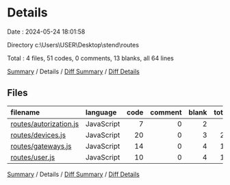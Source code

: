 # Details

Date : 2024-05-24 18:01:58

Directory c:\\Users\\USER\\Desktop\\stend\\routes

Total : 4 files,  51 codes, 0 comments, 13 blanks, all 64 lines

[Summary](results.md) / Details / [Diff Summary](diff.md) / [Diff Details](diff-details.md)

## Files
| filename | language | code | comment | blank | total |
| :--- | :--- | ---: | ---: | ---: | ---: |
| [routes/autorization.js](/routes/autorization.js) | JavaScript | 7 | 0 | 2 | 9 |
| [routes/devices.js](/routes/devices.js) | JavaScript | 20 | 0 | 3 | 23 |
| [routes/gateways.js](/routes/gateways.js) | JavaScript | 14 | 0 | 4 | 18 |
| [routes/user.js](/routes/user.js) | JavaScript | 10 | 0 | 4 | 14 |

[Summary](results.md) / Details / [Diff Summary](diff.md) / [Diff Details](diff-details.md)